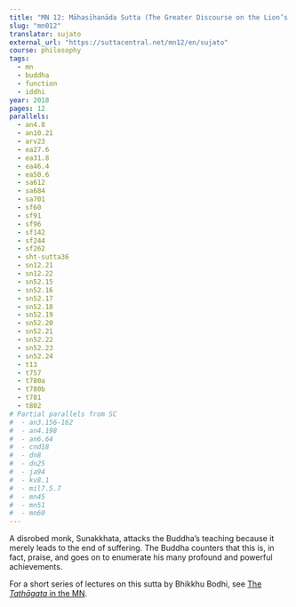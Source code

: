 ```yaml
---
title: "MN 12: Māhasīhanāda Sutta (The Greater Discourse on the Lion’s Roar)"
slug: "mn012"
translator: sujato
external_url: "https://suttacentral.net/mn12/en/sujato"
course: philosophy
tags:
  - mn
  - buddha
  - function
  - iddhi
year: 2018
pages: 12
parallels:
  - an4.8
  - an10.21
  - arv23
  - ea27.6
  - ea31.8
  - ea46.4
  - ea50.6
  - sa612
  - sa684
  - sa701
  - sf60
  - sf91
  - sf96
  - sf142
  - sf244
  - sf262
  - sht-sutta36
  - sn12.21
  - sn12.22
  - sn52.15
  - sn52.16
  - sn52.17
  - sn52.18
  - sn52.19
  - sn52.20
  - sn52.21
  - sn52.22
  - sn52.23
  - sn52.24
  - t13
  - t757
  - t780a
  - t780b
  - t781
  - t802
# Partial parallels from SC
#  - an3.156-162
#  - an4.198
#  - an6.64
#  - cnd18
#  - dn8
#  - dn25
#  - ja94
#  - kv8.1
#  - mil7.5.7
#  - mn45
#  - mn51
#  - mn60
---
```


A disrobed monk, Sunakkhata, attacks the Buddha’s teaching because it merely leads to the end of suffering. The Buddha counters that this is, in fact, praise, and goes on to enumerate his many profound and powerful achievements.

For a short series of lectures on this sutta by Bhikkhu Bodhi, see [The *Tathāgata* in the MN](/content/av/lion_bodhi).
